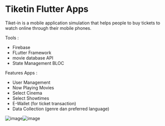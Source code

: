 # Tiketin Flutter Apps

Tiket-in is a mobile application simulation that helps people to buy tickets to watch online through their mobile phones. 

Tools :
- Firebase
- FLutter Framework
- movie database API
- State Management BLOC 

Features Apps :
- User Management
- Now Playing Movies
- Select Cinema
- Select Showtimes
- E-Wallet (for ticket transaction)
- Data Collection (genre dan preferred language)


![image](https://user-images.githubusercontent.com/28537749/95704334-af359580-0c7a-11eb-9ae4-0e652b04b4f0.png)![image](https://user-images.githubusercontent.com/28537749/95704337-b066c280-0c7a-11eb-819f-28a41c407a02.png)
